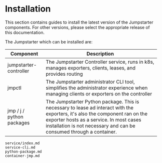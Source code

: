 # Installation

This section contains guides to install the latest version of the Jumpstarter
components. For other versions, please select the appropriate release of this
documentation.

The Jumpstarter which can be installed are:

| Component                 | Description                                                   |
| ---------                 | -----------                                                   |
| jumpstarter-controller    | The Jumpstarter Controller service, runs in k8s, manages exporters, clients, leases,  and provides routing |
| jmpctl                    | The Jumpstarter administrator CLI tool, simplifies the administrator experience when managing clients or exporters on the controller |
| jmp / j / python packages | The Jumpstarter Python package. This is necessary to lease ad interact with the exporters, it's also the component ran on the exporter hosts as a service. In most cases installation is not necessary and can be consumed through a container.  |


```{toctree}
service/index.md
service-cli.md
python-package.md
container-jmp.md
```


